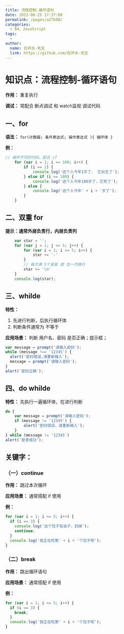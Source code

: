 ```yaml
---
title: 流程控制.循环语句
date: 2022-06-25 17:37:08
permalink: /pages/a27b88/
categories:
  - 04、JavaScript
tags:
  - 
author: 
  name: 白开水-先生
  link: https://github.com/白开水-先生
---
```

# 知识点：流程控制-循环语句

**作用：** 重复执行

**调试：** 常配合 断点调试 和 watch监视 调试代码

## 一、for

**语法：** `for(计数器; 条件表达式; 操作表达式 ){ 循环体 }`

**例：**
```js
// 循环不同的代码，配合 if 
    for (var i = 1; i <= 100; i++) {
        if (i == 1) {
            console.log('这个人今年1岁了， 它出生了');
        } else if (i == 100) {
            console.log('这个人今年100岁了，它死了');
        } else {
            console.log('这个人今年' + i + '岁了');
        }
    }
```
    
## 二、双重 for

**提示：通常外层负责行，内层负责列**

```js
    var star = '';
    for (var j = 1; j <= 5; j++) {
        for (var i = 1; i <= 5; i++) {
            star += '☆'
        }
        // 每次满 5个星星 就 加一次换行
        star += '\n'
    }
    console.log(star);
```
    
## 三、whilde

**特性：** 
1. 先进行判断，后执行循环体
2. 判断条件通常为 不等于

**应用场景：** 判断 用户名、密码 是否正确；提示框；

```js
var message = prompt('请输入密码');
while (message !== '12345') {
  alert('密码错误,请重新输入');
  message = prompt('请输入密码');
}
alert('密码正确');
```
    
## 四、do whilde

**特性：** 先执行一遍循环体，在进行判断

```js
do {
    var message = prompt('请输入密码');
    if (message != '12345') {
        alert('密码错误，请重新输入');
    }
} while (message != '12345')
alert('登录成功');
```
    
## 关键字：

### （一）continue

**作用：** 跳过本次循环

**应用场景：** 通常搭配 if 使用

**例：**
```js
for (var i = 1; i <= 5; i++) {
  if (i == 3) {
    console.log('这个包子有虫子，扔掉');
    continue;
  }
  console.log('我正在吃第' + i + '个包子呢');
}
```

### （二）break

**作用：** 跳出循环语句

**应用场景：** 通常搭配 if 使用

**例：**
```js
for (var i = 1; i <= 5; i++) {
  if (i == 3) {
    break;
  }
  console.log('我正在吃第' + i + '个包子呢');
}
```